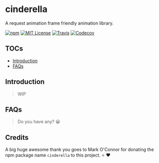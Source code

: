 # cinderella

A request animation frame friendly animation library.

[![npm](https://img.shields.io/npm/v/cinderella.svg?style=flat-square)](http://npm.im/cinderella)
[![MIT License](https://img.shields.io/npm/l/cinderella.svg?style=flat-square)](http://opensource.org/licenses/MIT)
[![Travis](https://img.shields.io/travis/ctrlplusb/cinderella.svg?style=flat-square)](https://travis-ci.org/ctrlplusb/cinderella)
[![Codecov](https://img.shields.io/codecov/c/github/ctrlplusb/cinderella.svg?style=flat-square)](https://codecov.io/github/ctrlplusb/cinderella)

## TOCs

  - [Introduction](#introduction)
  - [FAQs](#faqs)

## Introduction

> WIP

## FAQs

> Do you have any? 😀

## Credits

A big huge awesome thank you goes to Mark O'Connor for donating the npm package name `cinderella` to this project. ⭐️ ❤️  ️